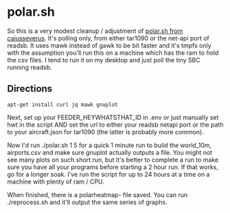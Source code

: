 # polar.sh

So this is a very modest cleanup / adjustment of [polar.sh from caiusseverus](https://github.com/caiusseverus/adsbcompare).  It's polling only, from either tar1090 or the net-api port of readsb.  It uses mawk instead of gawk to be bit faster and it's tmpfs only with the assumption you'll run this on a machine which has the ram to hold the csv files.  I tend to run it on my desktop and just poll the tiny SBC running readsb.

## Directions
```
apt-get install curl jq mawk gnuplot
```

Next, set up your FEEDER_HEYWHATSTHAT_ID in .env or just manually set hwt in the script AND set the url to either your readsb netapi port or the path to your aircraft.json for tar1090 (the latter is probably more common).  

Now I'd run ./polar.sh 1 5 for a quick 1 minute run to build the world_10m, airports.csv and make sure gnuplot actually outputs a file.  You might not see many plots on such short run, but it's better to complete a run to make sure you have all your programs before starting a 2 hour run.  If that works, go for a longer soak.  I've run the script for up to 24 hours at a time on a machine with plenty of ram / CPU.  

When finished, there is a polarheatmap-<unixtimestamp> file saved.  You can run ./reprocess.sh <file> and it'll output the same series of graphs.